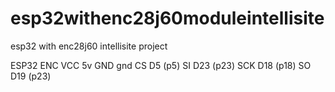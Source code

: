# esp32withenc28j60moduleintellisite
esp32 with enc28j60 intellisite project 

ESP32        ENC
VCC           5v
GND           gnd
CS            D5 (p5)
SI            D23 (p23)
SCK           D18 (p18)
SO            D19 (p23)

